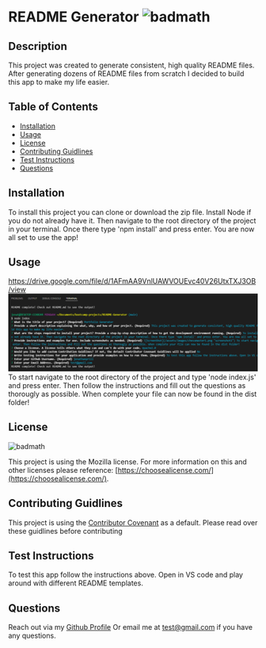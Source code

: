 # README Generator ![badmath](https://img.shields.io/badge/license-Mozilla-blue)

## Description

This project was created to generate consistent, high quality README files. After generating dozens of README files from scratch I decided to build this app to make my life easier. 

## Table of Contents 

- [Installation](#installation)
- [Usage](#usage)
- [License](#license)
- [Contributing Guidlines](#contributing-guidlines)
- [Test Instructions](#test-instructions)
- [Questions](#questions)

## Installation

To install this project you can clone or download the zip file. Install Node if you do not already have it. Then navigate to the root directory of the project in your terminal. Once there type 'npm install' and press enter. You are now all set to use the app!

## Usage

https://drive.google.com/file/d/1AFmAA9VnlUAWVOUEvc40V26UtxTXJ3OB/view
![ScreenShot](/assets/images/capture1.png "screenshot1") To start navigate to the root directory of the project and type 'node index.js' and press enter. Then follow the instructions and fill out the questions as thorougly as possible. When complete your file can now be found in the dist folder!

## License

![badmath](https://img.shields.io/badge/license-Mozilla-blue)

This project is using the Mozilla license. For more information on this and other licenses please reference: [https://choosealicense.com/](https://choosealicense.com/).

## Contributing Guidlines

This project is using the [Contributor Covenant](https://www.contributor-covenant.org/) as a default. Please read over these guidlines before contributing
    
## Test Instructions

To test this app follow the instructions above. Open in VS code and play around with different README templates.

## Questions
Reach out via my [Github Profile](https://github.com/jonathanprill)
Or email me at test@gmail.com if you have any questions.